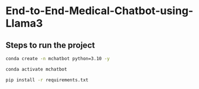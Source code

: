 # End-to-End-Medical-Chatbot-using-Llama3

## Steps to run the project

```bash
conda create -n mchatbot python=3.10 -y
```

```bash
conda activate mchatbot
```

```bash
pip install -r requirements.txt
```

```bash

```